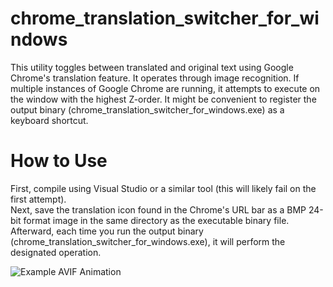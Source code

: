 # chrome_translation_switcher_for_windows
This utility toggles between translated and original text using Google Chrome's translation feature. It operates through image recognition. If multiple instances of Google Chrome are running, it attempts to execute on the window with the highest Z-order. It might be convenient to register the output binary (chrome_translation_switcher_for_windows.exe) as a keyboard shortcut.


# How to Use
First, compile using Visual Studio or a similar tool (this will likely fail on the first attempt).  
Next, save the translation icon found in the Chrome's URL bar as a BMP 24-bit format image in the same directory as the executable binary file. Afterward, each time you run the output binary (chrome_translation_switcher_for_windows.exe), it will perform the designated operation.

![Example AVIF Animation](https://raw.githubusercontent.com/es2z/chrome_translation_switcher_for_windows/master/assets/example.avif)

